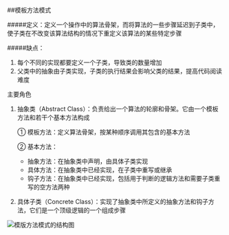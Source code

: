 ##模板方法模式

#####定义：定义一个操作中的算法骨架，而将算法的一些步骤延迟到子类中，使子类在不改变该算法结构的情况下重定义该算法的某些特定步骤

#####缺点：
1. 每个不同的实现都要定义一个子类，导致类的数量增加
2. 父类中的抽象由子类实现，子类的执行结果会影响父类的结果，提高代码阅读难度

主要角色
1. 抽象类（Abstract Class）：负责给出一个算法的轮廓和骨架。它由一个模板方法和若干个基本方法构成

    ① 模板方法：定义算法骨架，按某种顺序调用其包含的基本方法

    ② 基本方法：
    - 抽象方法：在抽象类中声明，由具体子类实现
    - 具体方法：在抽象类中已经实现，在子类中重写或继承
    - 钩子方法：在抽象类中已经实现，包括用于判断的逻辑方法和需要子类重写的空方法两种

2. 具体子类（Concrete Class）：实现了抽象类中所定义的抽象方法和钩子方法，它们是一个顶级逻辑的一个组成步骤

![模版方法模式的结构图](http://c.biancheng.net/uploads/allimg/181116/3-1Q116095405308.gif "模版方法模式的结构图")